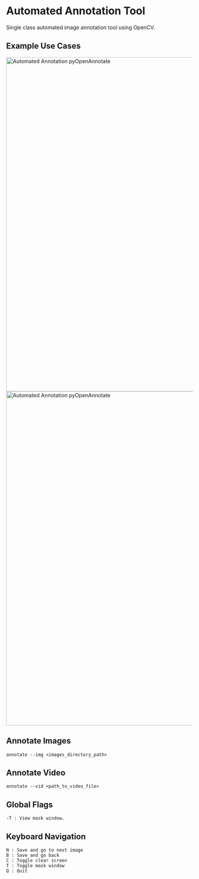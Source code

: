 # Automated Annotation Tool

Single class automated image annotation tool using OpenCV.

## Example Use Cases
<img src="https://learnopencv.com/wp-content/uploads/2022/11/stags-and-boars-image-annotation-tool-opencv-contour-analysis.png" alt="Automated Annotation pyOpenAnnotate" width="900">

<img src="https://learnopencv.com/wp-content/uploads/2022/11/image-annotation-tool-coins-and-boxes-on-conveyor-opencv-contour-analysis.png" alt="Automated Annotation pyOpenAnnotate" width="900">

## Annotate Images

```
annotate --img <images_directory_path>
```

## Annotate Video
```
annotate --vid <path_to_video_file>
```
## Global Flags
```
-T : View mask window.
```
## Keyboard Navigation
```
N : Save and go to next image
B : Save and go back
C : Toggle clear screen 
T : Toggle mask window
Q : Quit
```
